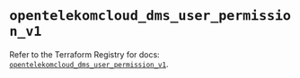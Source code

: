 # `opentelekomcloud_dms_user_permission_v1`

Refer to the Terraform Registry for docs: [`opentelekomcloud_dms_user_permission_v1`](https://registry.terraform.io/providers/opentelekomcloud/opentelekomcloud/1.36.49/docs/resources/dms_user_permission_v1).

